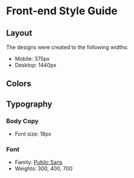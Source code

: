 # Front-end Style Guide

## Layout

The designs were created to the following widths:

- Mobile: 375px
- Desktop: 1440px

## Colors


## Typography

### Body Copy

- Font size: 18px

### Font

- Family: [Public Sans](https://fonts.google.com/specimen/Public+Sans)
- Weights: 300, 400, 700